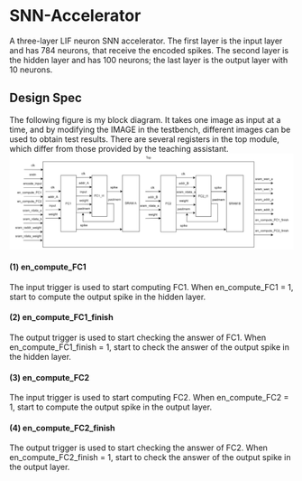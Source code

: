 # SNN-Accelerator
A three-layer LIF neuron SNN accelerator. 
The first layer is the input layer and has 784 neurons, that receive the encoded spikes. The second layer is the hidden layer and has 100 neurons; the last layer is the output layer with 10 neurons.

## Design Spec
The following figure is my block diagram. It takes one image as input at a time, and by modifying the IMAGE in the testbench, different images can be used to obtain test results. There are several registers in the top module, which differ from those provided by the teaching assistant.
![Designspec](https://github.com/hsieh672/SNN-Accelerator/blob/main/image/design%20spec.jpg)
#### (1) en_compute_FC1
The input trigger is used to start computing FC1. When en_compute_FC1 = 1, start to compute the output spike in the hidden layer.
#### (2) en_compute_FC1_finish
The output trigger is used to start checking the answer of FC1. When en_compute_FC1_finish = 1, start to check the answer of the output spike in the hidden layer.
#### (3) en_compute_FC2
The input trigger is used to start computing FC2. When en_compute_FC2 = 1, start to compute the output spike in the output layer.
#### (4) en_compute_FC2_finish
The output trigger is used to start checking the answer of FC2. When en_compute_FC2_finish = 1, start to check the answer of the output spike in the output layer.


